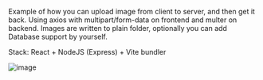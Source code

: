 Example of how you can upload image from client to server, and then get it back. Using axios with multipart/form-data on frontend and multer on backend. Images are written to plain folder, optionally you can add Database support by yourself.

Stack: React + NodeJS (Express) + Vite bundler 

![image](https://github.com/K-gns/PhotoUploadApp/assets/83177627/911a28d2-2fae-4778-801c-49d9f69d0454)
